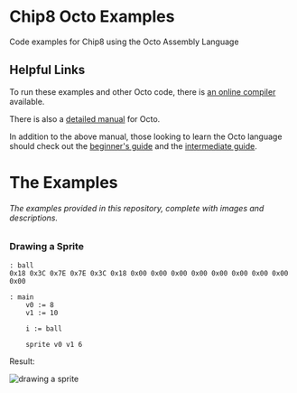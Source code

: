 # Chip8 Octo Examples
Code examples for Chip8 using the Octo Assembly Language

## Helpful Links
To run these examples and other Octo code, there is [an online compiler](https://johnearnest.github.io/Octo/) available.

There is also a [detailed manual](https://github.com/JohnEarnest/Octo/blob/gh-pages/docs/Manual.md) for Octo.

In addition to the above manual, those looking to learn the Octo language should check out the [beginner's guide](https://github.com/JohnEarnest/Octo/blob/gh-pages/docs/BeginnersGuide.md)
and the [intermediate guide](https://github.com/JohnEarnest/Octo/blob/gh-pages/docs/IntermediateGuide.md).

# The Examples
###### The examples provided in this repository, complete with images and descriptions.

### Drawing a Sprite

```
: ball
0x18 0x3C 0x7E 0x7E 0x3C 0x18 0x00 0x00 0x00 0x00 0x00 0x00 0x00 0x00 0x00 

: main
	v0 := 8
	v1 := 10

	i := ball

	sprite v0 v1 6
```

Result:

![drawing a sprite](https://i.imgur.com/RjJebhi.png)
